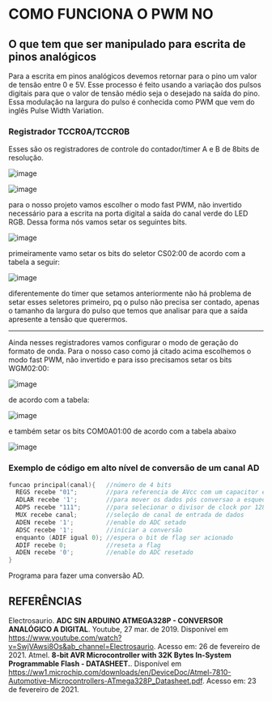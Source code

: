 # COMO FUNCIONA O PWM NO 

## O que tem que ser manipulado para escrita de pinos analógicos

Para a escrita em pinos analógicos devemos retornar para o pino um valor de tensão entre 0 e 5V. Esse processo é feito usando a variação dos pulsos 
digitais para que o valor de tensão médio seja o desejado na saída do pino. Essa modulação na largura do pulso é conhecida como PWM que vem do inglês Pulse Width Variation.

### Registrador TCCR0A/TCCR0B

Esses são os registradores de controle do contador/timer A e B de 8bits de resolução.

![image](https://user-images.githubusercontent.com/32770973/109569966-0f14c780-7ac8-11eb-82cb-13900b38ec98.png)

![image](https://user-images.githubusercontent.com/32770973/109571646-bb57ad80-7aca-11eb-91f8-48596115b7eb.png)

para o nosso projeto vamos escolher o modo fast PWM, não invertido necessário para a escrita na porta digital a saída do canal verde do LED RGB. Dessa forma
nós vamos setar os seguintes bits.

![image](https://user-images.githubusercontent.com/32770973/109572052-55b7f100-7acb-11eb-9b3b-2acc37cd9af7.png)

primeiramente vamo setar os bits do seletor CS02:00 de acordo com a tabela a seguir:

![image](https://user-images.githubusercontent.com/32770973/109572392-e1318200-7acb-11eb-976d-69c15b88579c.png)

diferentemente do timer que setamos anteriormente não há problema de setar esses seletores primeiro, pq o pulso não precisa ser contado, apenas o tamanho da largura 
do pulso que temos que analisar para que a saída apresente a tensão que querermos.

---

Ainda nesses registradores vamos configurar o modo de geração do formato de onda. Para o nosso caso como já citado acima escolhemos o modo fast PWM, não invertido e para isso
precisamos setar os bits WGM02:00:

![image](https://user-images.githubusercontent.com/32770973/109572835-af6ceb00-7acc-11eb-8056-032fcce7d5d6.png)

de acordo com a tabela:

![image](https://user-images.githubusercontent.com/32770973/109573036-0672c000-7acd-11eb-8c6f-1d8e32e3308f.png)

e também setar os bits COM0A01:00 de acordo com a tabela abaixo

![image](https://user-images.githubusercontent.com/32770973/109574326-7897d480-7ace-11eb-98a3-c5269e796fee.png)









### Exemplo de código em alto nível de conversão de um canal AD

```c
funcao principal(canal){   //número de 4 bits
  REGS recebe "01";        //para referencia de AVcc com um capacitor externo em AREF
  ADLAR recebe '1';        //para mover os dados pós conversao a esqueda
  ADPS recebe "111";       //para selecionar o divisor de clock por 128
  MUX recebe canal;        //seleção de canal de entrada de dados
  ADEN recebe '1';         //enable do ADC setado
  ADSC recebe '1';         //iniciar a conversão
  enquanto (ADIF igual 0); //espera o bit de flag ser acionado
  ADIF recebe 0;           //reseta a flag
  ADEN recebe '0';         //enable do ADC resetado
}
```

Programa para fazer uma conversão AD.

## REFERÊNCIAS

Electrosaurio. **ADC SIN ARDUINO ATMEGA328P - CONVERSOR ANALÓGICO A DIGITAL**. Youtube, 27 mar. de 2019. Disponível em <https://www.youtube.com/watch?v=SwjVAwsi8Os&ab_channel=Electrosaurio>. Acesso em: 26 de fevereiro de 2021.
Atmel. **8-bit AVR Microcontroller with 32K Bytes In-System Programmable Flash - DATASHEET.**. Disponível em <https://ww1.microchip.com/downloads/en/DeviceDoc/Atmel-7810-Automotive-Microcontrollers-ATmega328P_Datasheet.pdf>. Acesso em: 23 de fevereiro de 2021.
